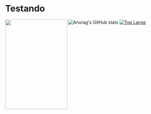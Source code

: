 # Testando

<div>
  <img align=left height="290" width="200" src="https://64.media.tumblr.com/c4fd6147c8c03cec757ddf04fc733785/646c225b036b83da-87/s1280x1920/d68a344d01eea14ba8e3357697373ef60a3836ef.jpg">
 </div>
 
 
![Anurag's GitHub stats](https://github-readme-stats.vercel.app/api?username=Grey-Wolf-Sif&show_icons=true&theme=tokyonight&count_private=true&show_icons=true)
[![Top Langs](https://github-readme-stats.vercel.app/api/top-langs/?username=Grey-Wolf-Sif&layout=compact&theme=tokyonight)](https://github.com/anuraghazra/github-readme-stats)

